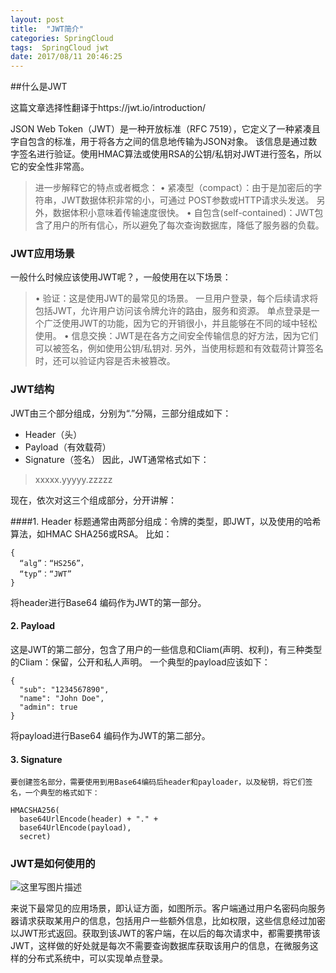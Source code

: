 ```yaml
---
layout: post
title:  "JWT简介"
categories: SpringCloud
tags:  SpringCloud jwt
date: 2017/08/11 20:46:25
---
```





##什么是JWT

这篇文章选择性翻译于https://jwt.io/introduction/

JSON Web Token（JWT）是一种开放标准（RFC 7519），它定义了一种紧凑且字自包含的标准，用于将各方之间的信息地传输为JSON对象。 该信息是通过数字签名进行验证。使用HMAC算法或使用RSA的公钥/私钥对JWT进行签名，所以它的安全性非常高。

<!--more-->

>进一步解释它的特点或者概念：
•	紧凑型（compact）：由于是加密后的字符串，JWT数据体积非常的小，可通过 POST参数或HTTP请求头发送。 另外，数据体积小意味着传输速度很快。
•	自包含(self-contained)：JWT包含了用户的所有信心，所以避免了每次查询数据库，降低了服务器的负载。

### JWT应用场景

  一般什么时候应该使用JWT呢？，一般使用在以下场景：
  
>•	验证：这是使用JWT的最常见的场景。 一旦用户登录，每个后续请求将包括JWT，允许用户访问该令牌允许的路由，服务和资源。 单点登录是一个广泛使用JWT的功能，因为它的开销很小，并且能够在不同的域中轻松使用。
•	信息交换：JWT是在各方之间安全传输信息的好方法，因为它们可以被签名，例如使用公钥/私钥对. 另外，当使用标题和有效载荷计算签名时，还可以验证内容是否未被篡改。 

###  JWT结构

JWT由三个部分组成，分别为“.”分隔，三部分组成如下：

*	Header（头）
*	Payload（有效载荷）
*	Signature（签名）
因此，JWT通常格式如下：

> xxxxx.yyyyy.zzzzz

   现在，依次对这三个组成部分，分开讲解：
   
####1.	Header
标题通常由两部分组成：令牌的类型，即JWT，以及使用的哈希算法，如HMAC SHA256或RSA。
比如：

```
{
  “alg”：“HS256”，
  “typ”：“JWT”
}
```

将header进行Base64 编码作为JWT的第一部分。

#### 2.	Payload
这是JWT的第二部分，包含了用户的一些信息和Cliam(声明、权利)，有三种类型的Cliam：保留，公开和私人声明。
一个典型的payload应该如下：

```
{
  "sub": "1234567890",
  "name": "John Doe",
  "admin": true
}
```

将payload进行Base64 编码作为JWT的第二部分。
#### 3.	Signature
    要创建签名部分，需要使用到用Base64编码后header和payloader，以及秘钥，将它们签名，一个典型的格式如下： 
 
```
HMACSHA256(
  base64UrlEncode(header) + "." +
  base64UrlEncode(payload),
  secret)
```

### JWT是如何使用的


  ![这里写图片描述](http://img.blog.csdn.net/20170529221517610?watermark/2/text/aHR0cDovL2Jsb2cuY3Nkbi5uZXQvZm9yZXpw/font/5a6L5L2T/fontsize/400/fill/I0JBQkFCMA==/dissolve/70/gravity/SouthEast)

来说下最常见的应用场景，即认证方面，如图所示。客户端通过用户名密码向服务器请求获取某用户的信息，包括用户一些额外信息，比如权限，这些信息经过加密以JWT形式返回。获取到该JWT的客户端，在以后的每次请求中，都需要携带该JWT，这样做的好处就是每次不需要查询数据库获取该用户的信息，在微服务这样的分布式系统中，可以实现单点登录。


